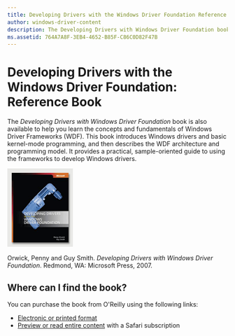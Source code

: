 ```yaml
---
title: Developing Drivers with the Windows Driver Foundation Reference Book
author: windows-driver-content
description: The Developing Drivers with Windows Driver Foundation book is also available to help you learn the concepts and fundamentals of Windows Driver Frameworks (WDF).
ms.assetid: 764A7A8F-3EB4-4652-B85F-C86C0D82F47B
---
```


# Developing Drivers with the Windows Driver Foundation: Reference Book


The *Developing Drivers with Windows Driver Foundation* book is also available to help you learn the concepts and fundamentals of Windows Driver Frameworks (WDF). This book introduces Windows drivers and basic kernel-mode programming, and then describes the WDF architecture and programming model. It provides a practical, sample-oriented guide to using the frameworks to develop Windows drivers.

![front cover of developing drivers with windows driver foundation book](images/developing-drivers-with-wdf.gif)

Orwick, Penny and Guy Smith. *Developing Drivers with Windows Driver Foundation*. Redmond, WA: Microsoft Press, 2007.

## Where can I find the book?


You can purchase the book from O'Reilly using the following links:

-   [Electronic or printed format](http://oreilly.com/catalog/9780735623743)
-   [Preview or read entire content](http://safari.oreilly.com/9780735623743) with a Safari subscription

 

 





